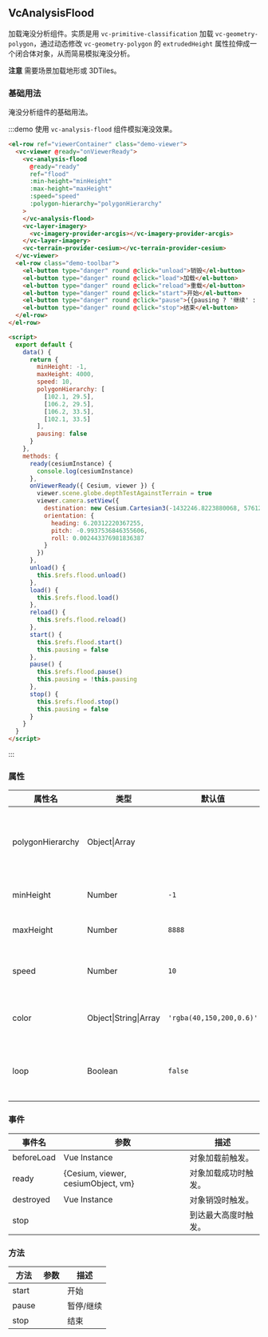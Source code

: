 <!--
 * @Author: zouyaoji@https://github.com/zouyaoji
 * @Date: 2021-12-31 12:16:42
 * @LastEditTime: 2021-12-31 15:11:05
 * @LastEditors: zouyaoji
 * @Description:
 * @FilePath: \vue-cesium@next\website\docs\zh-CN\analyses\vc-analysis-flood.md
-->

## VcAnalysisFlood

加载淹没分析组件。实质是用 `vc-primitive-classification` 加载 `vc-geometry-polygon`，通过动态修改 `vc-geometry-polygon` 的 `extrudedHeight` 属性拉伸成一个闭合体对象，从而简易模拟淹没分析。

**注意** 需要场景加载地形或 3DTiles。

### 基础用法

淹没分析组件的基础用法。

:::demo 使用 `vc-analysis-flood` 组件模拟淹没效果。

```html
<el-row ref="viewerContainer" class="demo-viewer">
  <vc-viewer @ready="onViewerReady">
    <vc-analysis-flood
      @ready="ready"
      ref="flood"
      :min-height="minHeight"
      :max-height="maxHeight"
      :speed="speed"
      :polygon-hierarchy="polygonHierarchy"
    >
    </vc-analysis-flood>
    <vc-layer-imagery>
      <vc-imagery-provider-arcgis></vc-imagery-provider-arcgis>
    </vc-layer-imagery>
    <vc-terrain-provider-cesium></vc-terrain-provider-cesium>
  </vc-viewer>
  <el-row class="demo-toolbar">
    <el-button type="danger" round @click="unload">销毁</el-button>
    <el-button type="danger" round @click="load">加载</el-button>
    <el-button type="danger" round @click="reload">重载</el-button>
    <el-button type="danger" round @click="start">开始</el-button>
    <el-button type="danger" round @click="pause">{{pausing ? '继续' : '暂停'}}</el-button>
    <el-button type="danger" round @click="stop">结束</el-button>
  </el-row>
</el-row>

<script>
  export default {
    data() {
      return {
        minHeight: -1,
        maxHeight: 4000,
        speed: 10,
        polygonHierarchy: [
          [102.1, 29.5],
          [106.2, 29.5],
          [106.2, 33.5],
          [102.1, 33.5]
        ],
        pausing: false
      }
    },
    methods: {
      ready(cesiumInstance) {
        console.log(cesiumInstance)
      },
      onViewerReady({ Cesium, viewer }) {
        viewer.scene.globe.depthTestAgainstTerrain = true
        viewer.camera.setView({
          destination: new Cesium.Cartesian3(-1432246.8223880068, 5761224.588247942, 3297281.1889481535),
          orientation: {
            heading: 6.20312220367255,
            pitch: -0.9937536846355606,
            roll: 0.002443376981836387
          }
        })
      },
      unload() {
        this.$refs.flood.unload()
      },
      load() {
        this.$refs.flood.load()
      },
      reload() {
        this.$refs.flood.reload()
      },
      start() {
        this.$refs.flood.start()
        this.pausing = false
      },
      pause() {
        this.$refs.flood.pause()
        this.pausing = !this.pausing
      },
      stop() {
        this.$refs.flood.stop()
        this.pausing = false
      }
    }
  }
</script>
```

:::

### 属性

| 属性名           | 类型                  | 默认值                   | 描述                                           |
| ---------------- | --------------------- | ------------------------ | ---------------------------------------------- |
| polygonHierarchy | Object\|Array         |                          | `require` 指定构建淹没分析多边形的经纬度数组。 |
| minHeight        | Number                | `-1 `                    | `optional` 指定最小高程。                      |
| maxHeight        | Number                | `8888`                   | `optional` 指定最大高程。                      |
| speed            | Number                | `10`                     | `optional` 指定每帧增加的高度。                |
| color            | Object\|String\|Array | `'rgba(40,150,200,0.6)'` | `optional` 指定淹没分析对象颜色。              |
| loop             | Boolean               | `false`                  | `optional` 指定到达最大高度后是否重新开始。    |

### 事件

| 事件名     | 参数                               | 描述                 |
| ---------- | ---------------------------------- | -------------------- |
| beforeLoad | Vue Instance                       | 对象加载前触发。     |
| ready      | {Cesium, viewer, cesiumObject, vm} | 对象加载成功时触发。 |
| destroyed  | Vue Instance                       | 对象销毁时触发。     |
| stop       |                                    | 到达最大高度时触发。 |

### 方法

| 方法  | 参数 | 描述      |
| ----- | ---- | --------- |
| start |      | 开始      |
| pause |      | 暂停/继续 |
| stop  |      | 结束      |
